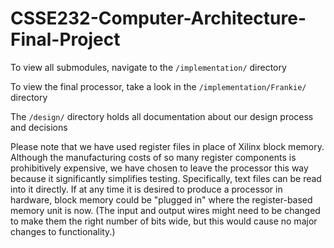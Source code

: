 # CSSE232-Computer-Architecture-Final-Project

To view all submodules, navigate to the `/implementation/` directory

To view the final processor, take a look in the `/implementation/Frankie/` directory

The `/design/` directory holds all documentation about our design process and decisions

Please note that we have used register files in place of Xilinx block memory. Although the manufacturing costs of so many register components is prohibitively expensive, we have chosen to leave the processor this way because it significantly simplifies testing. Specifically, text files can be read into it directly. If at any time it is desired to produce a processor in hardware, block memory could be "plugged in" where the register-based memory unit is now. (The input and output wires might need to be changed to make them the right number of bits wide, but this would cause no major changes to functionality.)
